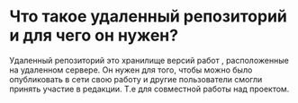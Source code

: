 # Что такое удаленный репозиторий и для чего он нужен?

Удаленный репозиторий это хранилище версий работ , расположенные на удаленном сервере. Он нужен для того, чтобы можно было опубликовать в сети свою работу и другие пользователи смогли принять участие в редакции. Т.е для совместной работы над проектом.